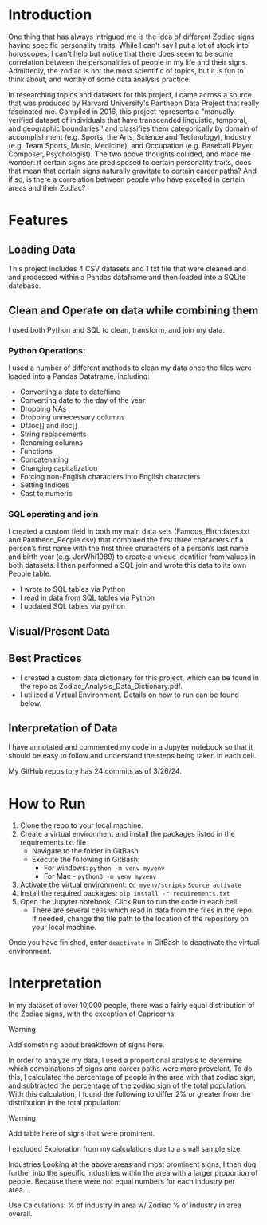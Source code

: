 # Introduction

One thing that has always intrigued me is the idea of different Zodiac signs having specific personality traits. While I can't say I put a lot of stock into horoscopes, I can't help but notice that there does seem to be some correlation between the personalities of people in my life and their signs.  Admittedly, the zodiac is not the most scientific of topics, but it is fun to think about, and worthy of some data analysis practice.  

In researching topics and datasets for this project, I came across a source that was produced by Harvard University's Pantheon Data Project that really fascinated me.  Compiled in 2016, this project represents a  "manually verified dataset of individuals that have transcended linguistic, temporal, and geographic boundaries'' and classifies them categorically by domain of accomplishment (e.g. Sports, the Arts, Science and Technology), Industry (e.g. Team Sports, Music, Medicine), and Occupation (e.g. Baseball Player, Composer, Psychologist).  The two above thoughts collided, and made me wonder:  if certain signs are predisposed to certain personality traits, does that mean that certain signs naturally gravitate to certain career paths?  And if so, is there a correlation between people who have excelled in certain areas and their Zodiac?  

# Features
## Loading Data 
This project includes 4 CSV datasets and 1 txt file that were cleaned and and processed within a Pandas dataframe and then loaded into a SQLite database.  
## Clean and Operate on data while combining them 
I used both Python and SQL to clean, transform, and join my data.
### Python Operations:  
I used a number of different methods to clean my data once the files were loaded into a Pandas Dataframe, including:
* Converting a date to date/time
* Converting date to the day of the year
* Dropping NAs
* Dropping unnecessary columns
* Df.loc[] and iloc[]
* String replacements
* Renaming columns
* Functions
* Concatenating
* Changing capitalization
* Forcing non-English characters into English characters
* Setting Indices
* Cast to numeric
### SQL operating and join
I created a custom field in both my main data sets (Famous_Birthdates.txt and Pantheon_People.csv) that combined the first three characters of a person’s first name with the first three characters of a person’s last name and birth year (e.g. JorWhi1989) to create a unique identifier from values in both datasets.  I then performed a SQL join and wrote this data to its own People table. 
* I wrote to SQL tables via Python
* I read in data from SQL tables via Python
* I updated SQL tables via python
## Visual/Present Data
## Best Practices
* I created a custom data dictionary for this project, which can be found in the repo as Zodiac_Analysis_Data_Dictionary.pdf.  
* I utilized a Virtual Environment.  Details on how to run can be found below.
## Interpretation of Data
I have annotated and commented my code in a Jupyter notebook so that it should be easy to follow and understand the steps being taken in each cell. 

My GitHub repository has 24 commits as of 3/26/24.

# How to Run
1. Clone the repo to your local machine. 
2. Create a virtual environment and install the packages listed in the requirements.txt file
   - Navigate to the folder in GitBash
   - Execute the following in GitBash:
      - For windows:  `python -m venv myvenv`
      - For Mac - `python3 -m venv myvenv`
3. Activate the virtual environment:
      `Cd myenv/scripts`
      `Source activate`
4. Install the required packages: `pip install -r requirements.txt`
5. Open the Jupyter notebook.  Click Run to run the code in each cell.  
   - There are several cells which read in data from the files in the repo.  If needed, change the file path to the    location of the repository on your local machine. 

Once you have finished, enter `deactivate` in GitBash to deactivate the virtual environment.


# Interpretation
In my dataset of over 10,000 people, there was a fairly equal distribution of the Zodiac signs, with the exception of Capricorns:

> [!WARNING]
> Add something about breakdown of signs here. 


In order to analyze my data, I used a proportional analysis to determine which combinations of signs and career paths were more prevelant. To do this, I calculated the percentage of people in the area with that zodiac sign, and subtracted the percentage of the zodiac sign of the total population.  With this calculation, I found the following to differ 2% or greater from the distribution in the total population: 


> [!WARNING]
> Add table here of signs that were prominent.

I excluded Exploration from my calculations due to a small sample size.  

Industries
Looking at the above areas and most prominent signs, I then dug further into the specific industries within the area with a larger proportion of people.  Because there were not equal numbers for each industry per area…. 



Use Calculations:
% of industry in area w/ Zodiac
% of industry in area overall.
